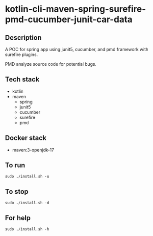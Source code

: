 # kotlin-cli-maven-spring-surefire-pmd-cucumber-junit-car-data

## Description
A POC for spring app using junit5, cucumber,
and pmd framework with surefire plugins.

PMD analyze source code for potential bugs.

## Tech stack
- kotlin
- maven
  - spring
  - junit5
  - cucumber
  - surefire
  - pmd

## Docker stack
- maven:3-openjdk-17

## To run
`sudo ./install.sh -u`

## To stop
`sudo ./install.sh -d`

## For help
`sudo ./install.sh -h`
